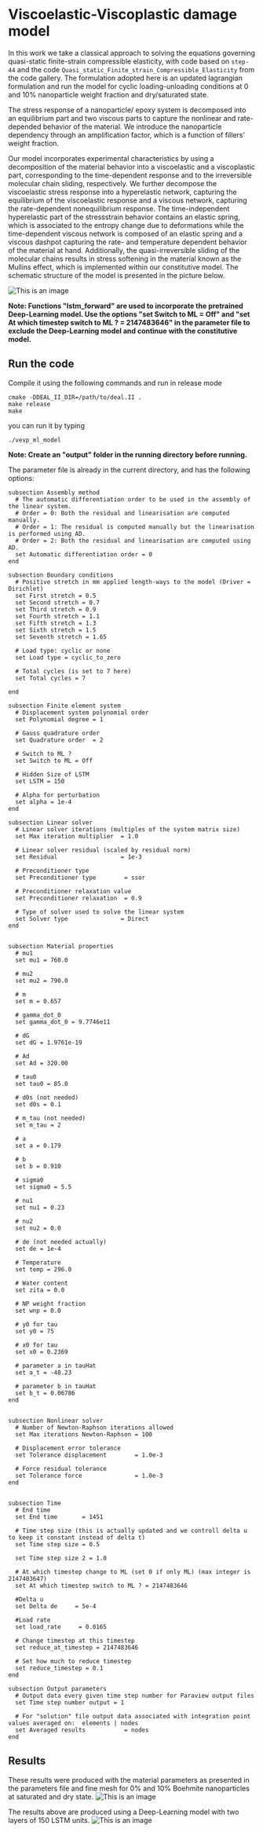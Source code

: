 # Viscoelastic-Viscoplastic damage model

In this work we take a classical approach to solving the equations governing quasi-static finite-strain compressible elasticity, with code based on ```step-44``` and the code ```Quasi_static_Finite_strain_Compressible_Elasticity``` from the code gallery. The formulation adopted here is an updated lagrangian formulation and run the model for cyclic loading-unloading conditions at 0 and 10% nanoparticle weight fraction and dry/saturated state.

The stress response of a nanoparticle/ epoxy system is decomposed into an equilibrium part and two viscous parts to capture 
the nonlinear and rate-depended behavior of the material. We introduce the nanoparticle dependency through an amplification factor, 
which is a function of fillers’ weight fraction.

Our model incorporates experimental characteristics by using a decomposition
of the material behavior into a viscoelastic and a viscoplastic part,
corresponding to the time-dependent response and to the irreversible molecular
chain sliding, respectively. We further decompose the viscoelastic stress
response into a hyperelastic network, capturing the equilibrium of the viscoelastic
response and a viscous network, capturing the rate-dependent nonequilibrium
response. The time-independent hyperelastic part of the stressstrain
behavior contains an elastic spring, which is associated to the entropy
change due to deformations while the time-dependent viscous network is
composed of an elastic spring and a viscous dashpot capturing the rate- and
temperature dependent behavior of the material at hand. Additionally, the
quasi-irreversible sliding of the molecular chains results in stress softening
in the material known as the Mullins effect, which is implemented within
our constitutive model. The schematic structure of the model is presented in the picture below.

![This is an image](/rheo.PNG)

**Note: Functions "lstm_forward" are used to incorporate the pretrained Deep-Learning model. Use the options "set Switch to ML = Off" and "set At which timestep switch to ML ? = 2147483646" in the parameter file to exclude the Deep-Learning model and continue with the constitutive model.**

## Run the code
Compile it using the following commands and run in release mode
```
cmake -DDEAL_II_DIR=/path/to/deal.II .
make release
make
```
you can run it by typing
```
./vevp_ml_model
```
**Note: Create an "output" folder in the running directory before running.**

The parameter file is already in the current directory, and has the following options:
```
subsection Assembly method
  # The automatic differentiation order to be used in the assembly of the linear system.
  # Order = 0: Both the residual and linearisation are computed manually.
  # Order = 1: The residual is computed manually but the linearisation is performed using AD.
  # Order = 2: Both the residual and linearisation are computed using AD. 
  set Automatic differentiation order = 0
end

subsection Boundary conditions
  # Positive stretch in mm applied length-ways to the model (Driver = Dirichlet)
  set First stretch = 0.5
  set Second stretch = 0.7
  set Third stretch = 0.9
  set Fourth stretch = 1.1
  set Fifth stretch = 1.3
  set Sixth stretch = 1.5
  set Seventh stretch = 1.65

  # Load type: cyclic or none
  set Load type = cyclic_to_zero
  
  # Total cycles (is set to 7 here)
  set Total cycles = 7
  
end

subsection Finite element system
  # Displacement system polynomial order
  set Polynomial degree = 1

  # Gauss quadrature order
  set Quadrature order  = 2

  # Switch to ML ?
  set Switch to ML = Off

  # Hidden Size of LSTM
  set LSTM = 150

  # Alpha for perturbation
  set alpha = 1e-4
end

subsection Linear solver
  # Linear solver iterations (multiples of the system matrix size)
  set Max iteration multiplier  = 1.0

  # Linear solver residual (scaled by residual norm)
  set Residual                  = 1e-3

  # Preconditioner type
  set Preconditioner type        = ssor

  # Preconditioner relaxation value
  set Preconditioner relaxation  = 0.9

  # Type of solver used to solve the linear system
  set Solver type               = Direct
end


subsection Material properties
  # mu1
  set mu1 = 760.0
  
  # mu2
  set mu2 = 790.0

  # m
  set m = 0.657
  
  # gamma_dot_0
  set gamma_dot_0 = 9.7746e11
  
  # dG
  set dG = 1.9761e-19
  
  # Ad
  set Ad = 320.00

  # tau0
  set tau0 = 85.0
  
  # d0s (not needed)
  set d0s = 0.1
  
  # m_tau (not needed)
  set m_tau = 2

  # a
  set a = 0.179
  
  # b
  set b = 0.910

  # sigma0
  set sigma0 = 5.5

  # nu1
  set nu1 = 0.23

  # nu2
  set nu2 = 0.0

  # de (not needed actually)
  set de = 1e-4

  # Temperature
  set temp = 296.0
  
  # Water content
  set zita = 0.0
  
  # NP weight fraction 
  set wnp = 0.0

  # y0 for tau
  set y0 = 75

  # x0 for tau
  set x0 = 0.2369

  # parameter a in tauHat
  set a_t = -48.23

  # parameter b in tauHat
  set b_t = 0.06786
end


subsection Nonlinear solver
  # Number of Newton-Raphson iterations allowed
  set Max iterations Newton-Raphson = 100

  # Displacement error tolerance
  set Tolerance displacement        = 1.0e-3

  # Force residual tolerance
  set Tolerance force               = 1.0e-3
end


subsection Time
  # End time
  set End time       = 1451

  # Time step size (this is actually updated and we controll delta u to keep it constant instead of delta t)
  set Time step size = 0.5

  set Time step size 2 = 1.0

  # At which timestep change to ML (set 0 if only ML) (max integer is 2147483647)
  set At which timestep switch to ML ? = 2147483646

  #Delta u
  set Delta de     = 5e-4

  #Load rate
  set load_rate     = 0.0165

  # Change timestep at this timestep
  set reduce_at_timestep = 2147483646

  # Set how much to reduce timestep 
  set reduce_timestep = 0.1
end

subsection Output parameters
  # Output data every given time step number for Paraview output files
  set Time step number output = 1
  
  # For "solution" file output data associated with integration point values averaged on:  elements | nodes
  set Averaged results           = nodes
end

```

## Results

These results were produced with the material parameters as presented in the parameters file and fine mesh for 0% and 10% Boehmite nanoparticles at saturated and dry state.
![This is an image](/fem4.png)

The results above are produced using a Deep-Learning model with two layers of 150 LSTM units.
![This is an image](/fem4.png)
